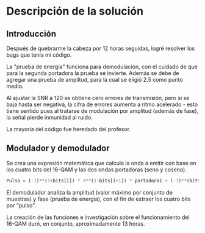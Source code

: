 # Descripción de la solución

## Introducción
Después de quebrarme la cabeza por 12 horas seguidas,
logré resolver los bugs que tenía mi código.

La "prueba de energía" funciona para demodulación, con
el cuidado de que para la segunda portadora la prueba
se invierte. Además se debe de agregar una prueba de amplitud, 
para la cual se eligió 2.5 como punto medio.

Al ajustar la SNR a 120 se obtiene cero errores de transmisión, pero
si se baja hasta ser negativa, la cifra de errores aumenta a ritmo
acelerado - esto tiene sentido pues al tratarse de modulación
por amplitud (además de fase), la señal pierde inmunidad al ruido.

La mayoría del código fue heredado del profesor.

## Modulador y demodulador
Se crea una expresión matemática que calcula la onda a emitir con base
en los cuatro bits del 16-QAM y las dos ondas portadoras (seno y coseno).

```python
Pulso = (-1)**(1+bits[i]) * 3**(1-bits[i+1]) * portadora1 + (-1)**(bits[i+2]) * 3**(1-bits[i+3]) * portadora2
```

El demodulador analiza la amplitud (valor máximo por conjunto de muestras)
y fase (prueba de energía), con el fin de extraer los cuatro bits por "pulso".

La creación de las funciones e investigación sobre el funcionamiento del 
16-QAM duró, en conjunto, aproximadamente 13 horas.

## 
